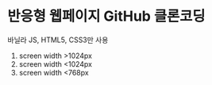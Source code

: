 # 반응형 웹페이지 GitHub 클론코딩 
바닐라 JS, HTML5, CSS3만 사용
1. screen width >1024px
2. screen width <1024px
3. screen width <768px